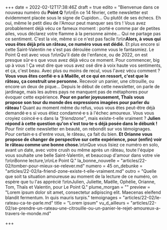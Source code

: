 +++
date = 2022-02-12T17:38:46Z
draft = true
edito = "Bienvenue dans ce nouveau numéro du **Point Q** !\n\nEn ce 14 février, cette newsletter est évidemment placée sous le signe de Cupidon... Ou plutôt de ses échecs. Eh oui, même le petit dieu de l'Amour peut manquer ses tirs ! Vous avez probablement déjà vécu ce fameux moment : porté·e comme par de petites ailes, vous déclarez votre flamme à la personne aimée... Qui ne partage pas ce sentiment. C'est la vie, même si ce n'est pas facile !\n\n**Alors, à vous qui vous êtes déjà pris un râteau, ce numéro vous est dédié.** Et plus encore si cette Saint-Valentin ne s'est pas déroulée comme vous le fantasmiez. Le Point Q est avec vous !\n\nQu'il date de l'enfance, ou de 2022, on est presque sûr·e·s que vous avez déjà vécu ce moment. Pour commencer, big up à vous ! Ça veut dire que vous avez osé dire à voix haute vos sentiments, et ça, c'est beau. Avec plus ou moins de recul, vous l'avez vécu comment ? **Vous vous êtes confié·e·s à Maëlle, et ce qui en ressort, c'est que le râteau, ça construit une personne.** Recevoir un panier, une citrouille, ou encore un deux de pique... Depuis le début de cette newsletter, on parle de jardinage, mais les autres pays ne manquent pas de métaphores pour évoquer cette expérience. **Pour en parler joyeusement, Thaïs vous propose son tour du monde des expressions imagées pour parler du râteau !** Quant au moment même du refus, vous vous êtes peut-être déjà demandé·e·s si vous étiez condamné·e·s à l'échec amoureux. Vous vous croyiez coincé·e·s dans la _\"friendzone\"_, mais existe-t-elle vraiment ? **Julien répond à cette question qu'on s'est tou·te·s déjà posée dans le débunk !** Pour finir cette newsletter en beauté, on rebondit sur vos témoignages. Pour certain·e·s d'entre vous, le râteau, ça fait du bien. **Et Orianne vous propose de changer de perspective sur cette expérience, pour (enfin) voir le râteau comme une bonne chose.**\n\nQue vous lisiez ce numéro en solo, avant un date, avec votre crush ou même après un râteau, toute l'équipe vous souhaite une belle Saint-Valentin, et beaucoup d'amour dans votre vie !\n\nBonne lecture,\n\nLe Point Q."
la_bonne_nouvelle = "articles/22-02/tomber-pour-mieux-se-relever.md"
numero = 45
on_debunke = "articles/22-02/la-friend-zone-existe-t-elle-vraiment.md"
outro = "Quelle que soit ta situation amoureuse au moment de la lecture de ce numéro, on espère que tu l'as apprécié !\n\nJulien, Juliette, Maëlle, Ophélie, Orianne, Tom, Thaïs et Valentin, pour Le Point Q."
plume_morgan = ""
preview = "Lorem ipsum dolor sit amet, consectetur adipiscing elit. Maecenas eleifend blandit fermentum. In quis mauris turpis."
temoignages = "articles/22-02/le-rateau-ca-te-parle.md"
title = "Lorem ipsum"
vu_d_ailleurs = "articles/22-02/se-prendre-un-rateau-une-citrouille-ou-un-panier-le-rejet-amoureux-a-travers-le-monde.md"

+++
